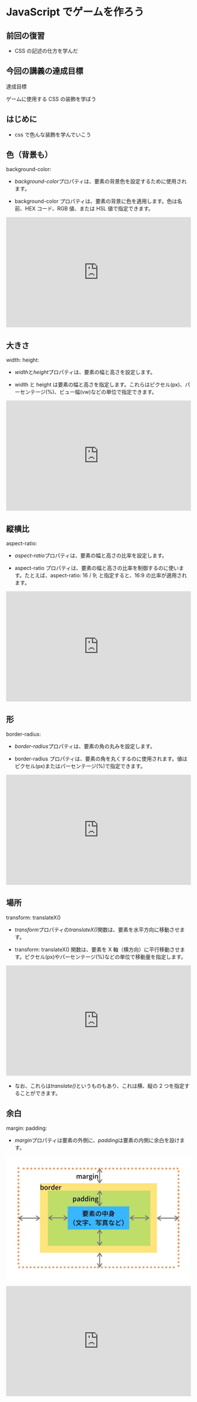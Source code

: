 # JavaScript でゲームを作ろう

## 前回の復習

-   CSS の記述の仕方を学んだ

## 今回の講義の達成目標

<div class="note type-intro">
達成目標

ゲームに使用する CSS の装飾を学ぼう

</div>

## はじめに

-   css で色んな装飾を学んでいこう

## 色（背景も）

background-color:

-   <em>background-color</em>プロパティは、要素の背景色を設定するために使用されます。

-   background-color プロパティは、要素の背景に色を適用します。色は名前、HEX コード、RGB 値、または HSL 値で指定できます。

<iframe height="300" style="width: 100%;" scrolling="no" title="bgcolor" src="https://codepen.io/YasaiRa-men/embed/poXKbmm?default-tab=html%2Cresult&editable=true" frameborder="no" loading="lazy" allowtransparency="true" allowfullscreen="true">
  See the Pen <a href="https://codepen.io/YasaiRa-men/pen/poXKbmm">
  bgcolor</a> by バナナフライ (<a href="https://codepen.io/YasaiRa-men">@YasaiRa-men</a>)
  on <a href="https://codepen.io">CodePen</a>.
</iframe>

## 大きさ

width:
height:

-   <em>width</em>と<em>height</em>プロパティは、要素の幅と高さを設定します。

-   width と height は要素の幅と高さを指定します。これらはピクセル(px)、パーセンテージ(%)、ビュー幅(vw)などの単位で指定できます。

<iframe height="300" style="width: 100%;" scrolling="no" title="w,h" src="https://codepen.io/YasaiRa-men/embed/JjQZKQR?default-tab=html%2Cresult&editable=true" frameborder="no" loading="lazy" allowtransparency="true" allowfullscreen="true">
  See the Pen <a href="https://codepen.io/YasaiRa-men/pen/JjQZKQR">
  w,h</a> by バナナフライ (<a href="https://codepen.io/YasaiRa-men">@YasaiRa-men</a>)
  on <a href="https://codepen.io">CodePen</a>.
</iframe>

## 縦横比

aspect-ratio:

-   <em>aspect-ratio</em>プロパティは、要素の幅と高さの比率を設定します。

-   aspect-ratio プロパティは、要素の幅と高さの比率を制御するのに使います。たとえば、aspect-ratio: 16 / 9; と指定すると、16:9 の比率が適用されます。

<iframe height="300" style="width: 100%;" scrolling="no" title="aspect" src="https://codepen.io/YasaiRa-men/embed/bGPKePm?default-tab=html%2Cresult&editable=true" frameborder="no" loading="lazy" allowtransparency="true" allowfullscreen="true">
  See the Pen <a href="https://codepen.io/YasaiRa-men/pen/bGPKePm">
  aspect</a> by バナナフライ (<a href="https://codepen.io/YasaiRa-men">@YasaiRa-men</a>)
  on <a href="https://codepen.io">CodePen</a>.
</iframe>

## 形

border-radius:

-   <em>border-radius</em>プロパティは、要素の角の丸みを設定します。

-   border-radius プロパティは、要素の角を丸くするのに使用されます。値はピクセル(px)またはパーセンテージ(%)で指定できます。

<iframe height="300" style="width: 100%;" scrolling="no" title="radius" src="https://codepen.io/YasaiRa-men/embed/KKjeMjY?default-tab=html%2Cresult&editable=true" frameborder="no" loading="lazy" allowtransparency="true" allowfullscreen="true">
  See the Pen <a href="https://codepen.io/YasaiRa-men/pen/KKjeMjY">
  radius</a> by バナナフライ (<a href="https://codepen.io/YasaiRa-men">@YasaiRa-men</a>)
  on <a href="https://codepen.io">CodePen</a>.
</iframe>

## 場所

transform: translateX()

-   <em>transform</em>プロパティの<em>translateX()</em>関数は、要素を水平方向に移動させます。

-   transform: translateX() 関数は、要素を X 軸（横方向）に平行移動させます。ピクセル(px)やパーセンテージ(%)などの単位で移動量を指定します。

<iframe height="300" style="width: 100%;" scrolling="no" title="transformX" src="https://codepen.io/YasaiRa-men/embed/ExBRyqK?default-tab=html%2Cresult&editable=true" frameborder="no" loading="lazy" allowtransparency="true" allowfullscreen="true">
  See the Pen <a href="https://codepen.io/YasaiRa-men/pen/ExBRyqK">
  transformX</a> by バナナフライ (<a href="https://codepen.io/YasaiRa-men">@YasaiRa-men</a>)
  on <a href="https://codepen.io">CodePen</a>.
</iframe>

-   なお、これらは<em>translate()</em>というものもあり、これは横、縦の 2 つを指定することができます。

## 余白

margin:
padding:

-   <em>margin</em>プロパティは要素の外側に、<em>padding</em>は要素の内側に余白を設けます。

![img](figs/css/margin-padding.jpg)

<iframe height="300" style="width: 100%;" scrolling="no" title="Untitled" src="https://codepen.io/YasaiRa-men/embed/VYZaggb?default-tab=html%2Cresult&editable=true" frameborder="no" loading="lazy" allowtransparency="true" allowfullscreen="true">
  See the Pen <a href="https://codepen.io/YasaiRa-men/pen/VYZaggb">
  Untitled</a> by バナナフライ (<a href="https://codepen.io/YasaiRa-men">@YasaiRa-men</a>)
  on <a href="https://codepen.io">CodePen</a>.
</iframe>
